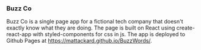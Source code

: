 ### Buzz Co

Buzz Co is a single page app for a fictional tech company that doesn't exactly know what they are doing. The page is built on React using create-react-app with styled-components for css in js. The app is deployed to Github Pages at https://mattackard.github.io/BuzzWords/.
